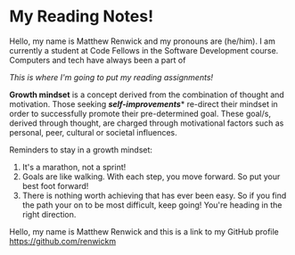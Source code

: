 # My Reading Notes!

Hello, my name is Matthew Renwick and my pronouns are (he/him). I am currently a student at Code Fellows in the Software Development course. Computers and tech have always been a part of 

*This is where I'm going to put my reading assignments!*

**Growth mindset** is a concept derived from the combination of thought and motivation. Those seeking ***self-improvements**** re-direct their mindset in order to successfully promote their pre-determined goal. These goal/s, derived through thought, are charged through motivational factors such as personal, peer, cultural or societal influences. 

Reminders to stay in a growth mindset:
1. It's a marathon, not a sprint!
2. Goals are like walking. With each step, you move forward. So put your best foot forward!
3. There is nothing worth achieving that has ever been easy. So if you find the path your on to be most difficult, keep going! You're heading in the right direction.

Hello, my name is Matthew Renwick and this is a link to my GitHub profile https://github.com/renwickm
